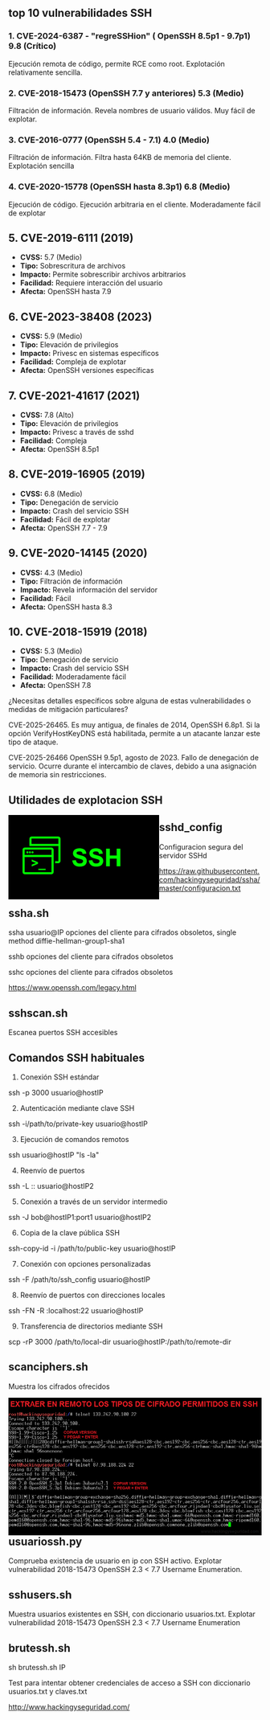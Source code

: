 
## top 10 vulnerabilidades SSH 

### 1. CVE-2024-6387 - "regreSSHion" ( OpenSSH 8.5p1 - 9.7p1) 9.8 (Crítico) 
Ejecución remota de código, permite RCE como root. Explotación relativamente sencilla.

### 2. CVE-2018-15473 (OpenSSH 7.7 y anteriores) 5.3 (Medio)
Filtración de información. Revela nombres de usuario válidos. Muy fácil de explotar. 

### 3. CVE-2016-0777 (OpenSSH 5.4 - 7.1) 4.0 (Medio)
Filtración de información. Filtra hasta 64KB de memoria del cliente.  Explotación sencilla

### 4. CVE-2020-15778 (OpenSSH hasta 8.3p1)  6.8 (Medio) 
Ejecución de código. Ejecución arbitraria en el cliente. Moderadamente fácil de explotar

## 5. CVE-2019-6111 (2019)
- **CVSS:** 5.7 (Medio)
- **Tipo:** Sobrescritura de archivos
- **Impacto:** Permite sobrescribir archivos arbitrarios
- **Facilidad:** Requiere interacción del usuario
- **Afecta:** OpenSSH hasta 7.9

## 6. CVE-2023-38408 (2023)
- **CVSS:** 5.9 (Medio)
- **Tipo:** Elevación de privilegios
- **Impacto:** Privesc en sistemas específicos
- **Facilidad:** Compleja de explotar
- **Afecta:** OpenSSH versiones específicas

## 7. CVE-2021-41617 (2021)
- **CVSS:** 7.8 (Alto)
- **Tipo:** Elevación de privilegios
- **Impacto:** Privesc a través de sshd
- **Facilidad:** Compleja
- **Afecta:** OpenSSH 8.5p1

## 8. CVE-2019-16905 (2019)
- **CVSS:** 6.8 (Medio)
- **Tipo:** Denegación de servicio
- **Impacto:** Crash del servicio SSH
- **Facilidad:** Fácil de explotar
- **Afecta:** OpenSSH 7.7 - 7.9

## 9. CVE-2020-14145 (2020)
- **CVSS:** 4.3 (Medio)
- **Tipo:** Filtración de información
- **Impacto:** Revela información del servidor
- **Facilidad:** Fácil
- **Afecta:** OpenSSH hasta 8.3

## 10. CVE-2018-15919 (2018)
- **CVSS:** 5.3 (Medio)
- **Tipo:** Denegación de servicio
- **Impacto:** Crash del servicio SSH
- **Facilidad:** Moderadamente fácil
- **Afecta:** OpenSSH 7.8


¿Necesitas detalles específicos sobre alguna de estas vulnerabilidades o medidas de mitigación particulares?



CVE-2025-26465. Es muy antigua, de finales de 2014, OpenSSH 6.8p1. Si la opción VerifyHostKeyDNS está habilitada, permite a un atacante lanzar este tipo de ataque.

CVE-2025-26466 OpenSSH 9.5p1, agosto de 2023. Fallo de denegación de servicio. Ocurre durante el intercambio de claves, debido a una asignación de memoria sin restricciones. 

## Utilidades de explotacion SSH 

<img style="float:left" alt="netspy logo" src="https://github.com/hackingyseguridad/ssha/blob/master/ssh.png">

## sshd_config

Configuracion segura del servidor SSHd

https://raw.githubusercontent.com/hackingyseguridad/ssha/master/configuracion.txt

## ssha.sh

ssha usuario@IP  opciones del cliente para cifrados obsoletos, single method diffie-hellman-group1-sha1

sshb opciones del cliente para cifrados obsoletos

sshc opciones del cliente para cifrados obsoletos

https://www.openssh.com/legacy.html

## sshscan.sh

Escanea puertos SSH accesibles

## Comandos SSH habituales

1. Conexión SSH estándar

ssh -p 3000 usuario@hostIP

2. Autenticación mediante clave SSH

ssh -i/path/to/private-key usuario@hostIP

3. Ejecución de comandos remotos

ssh usuario@hostIP "ls -la"

4. Reenvío de puertos

ssh -L <local-port>:<hostIP1>:<remote-port> usuario@hostIP2

5. Conexión a través de un servidor intermedio

ssh -J bob@hostIP1:port1 usuario@hostIP2

6. Copia de la clave pública SSH

ssh-copy-id -i /path/to/public-key usuario@hostIP

7. Conexión con opciones personalizadas

ssh -F /path/to/ssh_config usuario@hostIP

8. Reenvío de puertos con direcciones locales

ssh -FN -R <remote-port>:localhost:22 usuario@hostIP

9. Transferencia de directorios mediante SSH

scp -rP 3000  /path/to/local-dir usuario@hostIP:/path/to/remote-dir

## scanciphers.sh

Muestra los cifrados ofrecidos

<img style="float:left" alt="netspy logo" src="https://github.com/hackingyseguridad/ssha/blob/master/SSH.png">

## usuariossh.py

Comprueba existencia de usuario en ip con SSH activo.
Explotar vulnerabilidad 2018-15473 OpenSSH 2.3 < 7.7 Username Enumeration.

## sshusers.sh

Muestra usuarios existentes en SSH, con diccionario usuarios.txt. 
Explotar vulnerabilidad 2018-15473 OpenSSH 2.3 < 7.7 Username Enumeration

## brutessh.sh

sh brutessh.sh IP 

Test para intentar obtener credenciales de acceso a SSH con diccionario usuarios.txt y claves.txt


http://www.hackingyseguridad.com/






